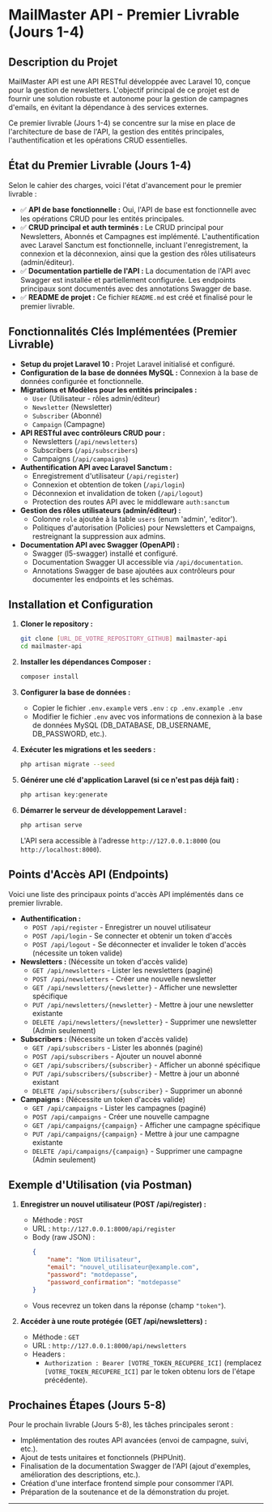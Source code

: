 # MailMaster API - Premier Livrable (Jours 1-4)

## Description du Projet

MailMaster API est une API RESTful développée avec Laravel 10, conçue pour la gestion de newsletters. L'objectif principal de ce projet est de fournir une solution robuste et autonome pour la gestion de campagnes d'emails, en évitant la dépendance à des services externes.

Ce premier livrable (Jours 1-4) se concentre sur la mise en place de l'architecture de base de l'API, la gestion des entités principales, l'authentification et les opérations CRUD essentielles.

## État du Premier Livrable (Jours 1-4)

Selon le cahier des charges, voici l'état d'avancement pour le premier livrable :

*   ✅ **API de base fonctionnelle :** Oui, l'API de base est fonctionnelle avec les opérations CRUD pour les entités principales.
*   ✅ **CRUD principal et auth terminés :**  Le CRUD principal pour Newsletters, Abonnés et Campagnes est implémenté. L'authentification avec Laravel Sanctum est fonctionnelle, incluant l'enregistrement, la connexion et la déconnexion, ainsi que la gestion des rôles utilisateurs (admin/éditeur).
*   ✅ **Documentation partielle de l'API :**  La documentation de l'API avec Swagger est installée et partiellement configurée. Les endpoints principaux sont documentés avec des annotations Swagger de base.
*   ✅ **README de projet :** Ce fichier `README.md` est créé et finalisé pour le premier livrable.

## Fonctionnalités Clés Implémentées (Premier Livrable)

*   **Setup du projet Laravel 10 :**  Projet Laravel initialisé et configuré.
*   **Configuration de la base de données MySQL :** Connexion à la base de données configurée et fonctionnelle.
*   **Migrations et Modèles pour les entités principales :**
    *   `User` (Utilisateur - rôles admin/éditeur)
    *   `Newsletter` (Newsletter)
    *   `Subscriber` (Abonné)
    *   `Campaign` (Campagne)
*   **API RESTful avec contrôleurs CRUD pour :**
    *   Newsletters (`/api/newsletters`)
    *   Subscribers (`/api/subscribers`)
    *   Campaigns (`/api/campaigns`)
*   **Authentification API avec Laravel Sanctum :**
    *   Enregistrement d'utilisateur (`/api/register`)
    *   Connexion et obtention de token (`/api/login`)
    *   Déconnexion et invalidation de token (`/api/logout`)
    *   Protection des routes API avec le middleware `auth:sanctum`
*   **Gestion des rôles utilisateurs (admin/éditeur) :**
    *   Colonne `role` ajoutée à la table `users` (enum 'admin', 'editor').
    *   Politiques d'autorisation (Policies) pour Newsletters et Campaigns, restreignant la suppression aux admins.
*   **Documentation API avec Swagger (OpenAPI) :**
    *   Swagger (l5-swagger) installé et configuré.
    *   Documentation Swagger UI accessible via `/api/documentation`.
    *   Annotations Swagger de base ajoutées aux contrôleurs pour documenter les endpoints et les schémas.

## Installation et Configuration

1.  **Cloner le repository :**
    ```bash
    git clone [URL_DE_VOTRE_REPOSITORY_GITHUB] mailmaster-api
    cd mailmaster-api
    ```

2.  **Installer les dépendances Composer :**
    ```bash
    composer install
    ```

3.  **Configurer la base de données :**
    *   Copier le fichier `.env.example` vers `.env` : `cp .env.example .env`
    *   Modifier le fichier `.env` avec vos informations de connexion à la base de données MySQL (DB\_DATABASE, DB\_USERNAME, DB\_PASSWORD, etc.).

4.  **Exécuter les migrations et les seeders :**
    ```bash
    php artisan migrate --seed
    ```

5.  **Générer une clé d'application Laravel (si ce n'est pas déjà fait) :**
    ```bash
    php artisan key:generate
    ```

6.  **Démarrer le serveur de développement Laravel :**
    ```bash
    php artisan serve
    ```
    L'API sera accessible à l'adresse `http://127.0.0.1:8000` (ou `http://localhost:8000`).

## Points d'Accès API (Endpoints)

Voici une liste des principaux points d'accès API implémentés dans ce premier livrable.

*   **Authentification :**
    *   `POST /api/register` - Enregistrer un nouvel utilisateur
    *   `POST /api/login` - Se connecter et obtenir un token d'accès
    *   `POST /api/logout` - Se déconnecter et invalider le token d'accès (nécessite un token valide)
*   **Newsletters :** (Nécessite un token d'accès valide)
    *   `GET /api/newsletters` - Lister les newsletters (paginé)
    *   `POST /api/newsletters` - Créer une nouvelle newsletter
    *   `GET /api/newsletters/{newsletter}` - Afficher une newsletter spécifique
    *   `PUT /api/newsletters/{newsletter}` - Mettre à jour une newsletter existante
    *   `DELETE /api/newsletters/{newsletter}` - Supprimer une newsletter (Admin seulement)
*   **Subscribers :** (Nécessite un token d'accès valide)
    *   `GET /api/subscribers` - Lister les abonnés (paginé)
    *   `POST /api/subscribers` - Ajouter un nouvel abonné
    *   `GET /api/subscribers/{subscriber}` - Afficher un abonné spécifique
    *   `PUT /api/subscribers/{subscriber}` - Mettre à jour un abonné existant
    *   `DELETE /api/subscribers/{subscriber}` - Supprimer un abonné
*   **Campaigns :** (Nécessite un token d'accès valide)
    *   `GET /api/campaigns` - Lister les campagnes (paginé)
    *   `POST /api/campaigns` - Créer une nouvelle campagne
    *   `GET /api/campaigns/{campaign}` - Afficher une campagne spécifique
    *   `PUT /api/campaigns/{campaign}` - Mettre à jour une campagne existante
    *   `DELETE /api/campaigns/{campaign}` - Supprimer une campagne (Admin seulement)

## Exemple d'Utilisation (via Postman)

1.  **Enregistrer un nouvel utilisateur (POST /api/register) :**
    *   Méthode : `POST`
    *   URL : `http://127.0.0.1:8000/api/register`
    *   Body (raw JSON) :
        ```json
        {
            "name": "Nom Utilisateur",
            "email": "nouvel_utilisateur@example.com",
            "password": "motdepasse",
            "password_confirmation": "motdepasse"
        }
        ```
    *   Vous recevrez un token dans la réponse (champ `"token"`).

2.  **Accéder à une route protégée (GET /api/newsletters) :**
    *   Méthode : `GET`
    *   URL : `http://127.0.0.1:8000/api/newsletters`
    *   Headers :
        *   `Authorization : Bearer [VOTRE_TOKEN_RECUPERE_ICI]` (remplacez `[VOTRE_TOKEN_RECUPERE_ICI]` par le token obtenu lors de l'étape précédente).

## Prochaines Étapes (Jours 5-8)

Pour le prochain livrable (Jours 5-8), les tâches principales seront :

*   Implémentation des routes API avancées (envoi de campagne, suivi, etc.).
*   Ajout de tests unitaires et fonctionnels (PHPUnit).
*   Finalisation de la documentation Swagger de l'API (ajout d'exemples, amélioration des descriptions, etc.).
*   Création d'une interface frontend simple pour consommer l'API.
*   Préparation de la soutenance et de la démonstration du projet.

---
